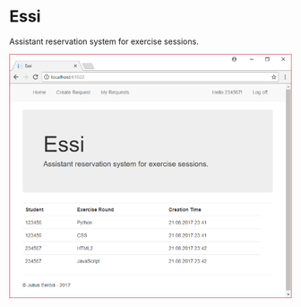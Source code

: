 # Essi
Assistant reservation system for exercise sessions.

![Essi](Pictures/index.png?raw=true "Essi")
